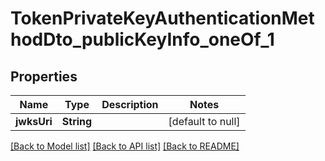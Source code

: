 # TokenPrivateKeyAuthenticationMethodDto_publicKeyInfo_oneOf_1

## Properties

| Name        | Type       | Description | Notes             |
| ----------- | ---------- | ----------- | ----------------- |
| **jwksUri** | **String** |             | [default to null] |

[[Back to Model list]](../README.md#documentation-for-models) [[Back to API list]](../README.md#documentation-for-api-endpoints) [[Back to README]](../README.md)
